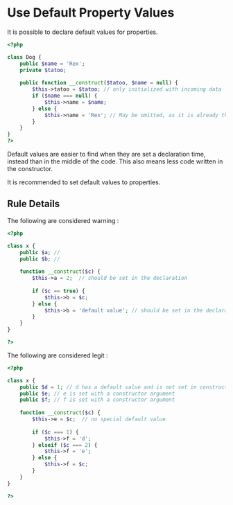 <!-- PHP Manual -->
# Use Default Property Values

It is possible to declare default values for properties. 

```php
<?php

class Dog {
	public $name = 'Rex';
	private $tatoo;
	
	public function __construct($tatoo, $name = null) {
		$this->tatoo = $tatoo; // only initialized with incoming data
		if ($name === null) {
			$this->name = $name; 
		} else {
			$this->name = 'Rex'; // May be omitted, as it is already the default value for name
		}
	}
}
?>
```

Default values are easier to find when they are set a declaration time, instead than in the middle of the code. This also means less code written in the constructor. 

It is recommended to set default values to properties. 

## Rule Details

The following are considered warning : 
```php
<?php

class x {
	public $a; //
	public $b; //
	
	function __construct($c) {
		$this->a = 2;  // should be set in the declaration
		
		if ($c == true) {
			$this->b = $c;
		} else {
			$this->b = 'default value'; // should be set in the declaration
		}
	}
}

?>
```

The following are considered legit : 

```php
<?php

class x {
	public $d = 1; // d has a default value and is not set in constructor
	public $e; // e is set with a constructor argument
	public $f; // f is set with a constructor argument
	
	function __construct($c) {
		$this->e = $c;  // no special default value
		
		if ($c === 1) {
			$this->f = 'd'; 
		} elseif ($c === 2) {
			$this->f = 'e'; 
		} else {
			$this->f = $c;
		}
	}
}

?>
```


